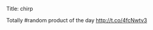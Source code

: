 Title: chirp

Totally #random product of the day <a href="http://t.co/4fcNwtv3">http://t.co/4fcNwtv3</a>
